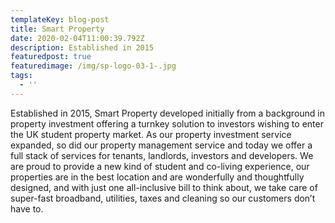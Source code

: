 ```yaml
---
templateKey: blog-post
title: Smart Property
date: 2020-02-04T11:00:39.792Z
description: Established in 2015
featuredpost: true
featuredimage: /img/sp-logo-03-1-.jpg
tags:
  - ''
---
```

Established in 2015, Smart Property developed initially from a background in property investment offering a turnkey solution to investors wishing to enter the UK student property market. As our property investment service expanded, so did our property management service and today we offer a full stack of services for tenants, landlords, investors and developers. We are proud to provide a new kind of student and co-living experience, our properties are in the best location and are wonderfully and thoughtfully designed, and with just one all-inclusive bill to think about, we take care of super-fast broadband, utilities, taxes and cleaning so our customers don’t have to.
